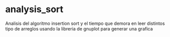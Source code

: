 # analysis_sort
Analisis del algoritmo insertion sort y el tiempo que demora en leer distintos tipo de arreglos usando la libreria de gnuplot para generar una grafica 